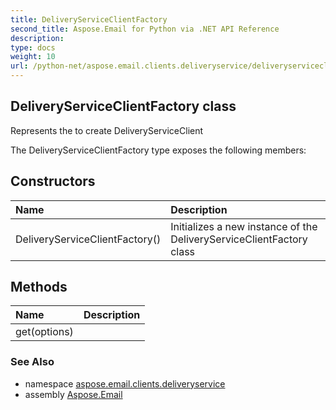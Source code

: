 ```yaml
---
title: DeliveryServiceClientFactory
second_title: Aspose.Email for Python via .NET API Reference
description: 
type: docs
weight: 10
url: /python-net/aspose.email.clients.deliveryservice/deliveryserviceclientfactory/
---
```


## DeliveryServiceClientFactory class

Represents the to create DeliveryServiceClient

The DeliveryServiceClientFactory type exposes the following members:
## Constructors
| Name | Description |
| :- | :- |
|DeliveryServiceClientFactory()|Initializes a new instance of the DeliveryServiceClientFactory class|
## Methods
| Name | Description |
| :- | :- |
|get(options)|  |

### See Also

* namespace [aspose.email.clients.deliveryservice](/python-net/aspose.email.clients.deliveryservice/)
* assembly [Aspose.Email](/python-net/)

